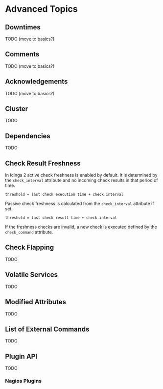 # Advanced Topics

## Downtimes

TODO (move to basics?)

## Comments

TODO (move to basics?)

## Acknowledgements

TODO (move to basics?)

## Cluster

TODO

## Dependencies

TODO

## Check Result Freshness

In Icinga 2 active check freshness is enabled by default. It is determined by the
`check_interval` attribute and no incoming check results in that period of time.

    threshold = last check execution time + check interval

Passive check freshness is calculated from the `check_interval` attribute if set.

    threshold = last check result time + check interval

If the freshness checks are invalid, a new check is executed defined by the
`check_command` attribute.

## Check Flapping

TODO

## Volatile Services

TODO

## Modified Attributes

TODO

## List of External Commands

TODO

## Plugin API

TODO

### Nagios Plugins

